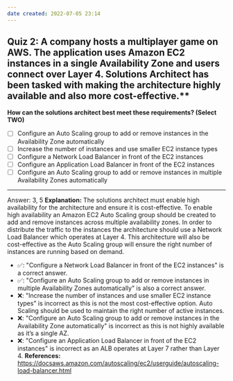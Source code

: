 ```yaml
---
date created: 2022-07-05 23:14
---
```


## Quiz 2: A company hosts a multiplayer game on AWS. The application uses Amazon EC2 instances in a single Availability Zone and users connect over Layer 4. Solutions Architect has been tasked with making the architecture highly available and also more cost-effective.**

**How can the solutions architect best meet these requirements? (Select TWO)**

- [ ] Configure an Auto Scaling group to add or remove instances in the Availability Zone automatically
- [ ] Increase the number of instances and use smaller EC2 instance types
- [ ] Configure a Network Load Balancer in front of the EC2 instances
- [ ] Configure an Application Load Balancer in front of the EC2 instances
- [ ] Configure an Auto Scaling group to add or remove instances in multiple Availability Zones automatically

---

Answer: 3, 5
**Explanation:**
The solutions architect must enable high availability for the architecture and ensure it is cost-effective. To enable high availability an Amazon EC2 Auto Scaling group should be created to add and remove instances across multiple availability zones. In order to distribute the traffic to the instances the architecture should use a Network Load Balancer which operates at Layer 4. This architecture will also be cost-effective as the Auto Scaling group will ensure the right number of instances are running based on demand.

- ✅: "Configure a Network Load Balancer in front of the EC2 instances" is a correct answer.
- ✅: "Configure an Auto Scaling group to add or remove instances in multiple Availability Zones automatically"  is also a correct answer.
- ❌: "Increase the number of instances and use smaller EC2 instance types" is incorrect as this is not the most cost-effective option. Auto Scaling should be used to maintain the right number of active instances.
- ❌: "Configure an Auto Scaling group to add or remove instances in the Availability Zone automatically" is incorrect as this is not highly available as it’s a single AZ.
- ❌: "Configure an Application Load Balancer in front of the EC2 instances" is incorrect as an ALB operates at Layer 7 rather than Layer 4.
  **References:**
  <https://docsaws.amazon.com/autoscaling/ec2/userguide/autoscaling-load-balancer.html>

